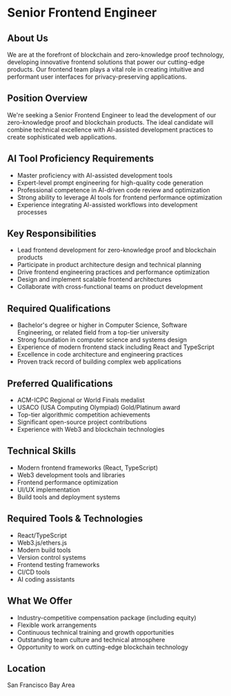 # Senior Frontend Engineer

## About Us
We are at the forefront of blockchain and zero-knowledge proof technology, developing innovative frontend solutions that power our cutting-edge products. Our frontend team plays a vital role in creating intuitive and performant user interfaces for privacy-preserving applications.

## Position Overview
We're seeking a Senior Frontend Engineer to lead the development of our zero-knowledge proof and blockchain products. The ideal candidate will combine technical excellence with AI-assisted development practices to create sophisticated web applications.

## AI Tool Proficiency Requirements
- Master proficiency with AI-assisted development tools
- Expert-level prompt engineering for high-quality code generation
- Professional competence in AI-driven code review and optimization
- Strong ability to leverage AI tools for frontend performance optimization
- Experience integrating AI-assisted workflows into development processes

## Key Responsibilities
- Lead frontend development for zero-knowledge proof and blockchain products
- Participate in product architecture design and technical planning
- Drive frontend engineering practices and performance optimization
- Design and implement scalable frontend architectures
- Collaborate with cross-functional teams on product development

## Required Qualifications
- Bachelor's degree or higher in Computer Science, Software Engineering, or related field from a top-tier university
- Strong foundation in computer science and systems design
- Experience of modern frontend stack including React and TypeScript
- Excellence in code architecture and engineering practices
- Proven track record of building complex web applications

## Preferred Qualifications
- ACM-ICPC Regional or World Finals medalist
- USACO (USA Computing Olympiad) Gold/Platinum award
- Top-tier algorithmic competition achievements
- Significant open-source project contributions
- Experience with Web3 and blockchain technologies

## Technical Skills
- Modern frontend frameworks (React, TypeScript)
- Web3 development tools and libraries
- Frontend performance optimization
- UI/UX implementation
- Build tools and deployment systems

## Required Tools & Technologies
- React/TypeScript
- Web3.js/ethers.js
- Modern build tools
- Version control systems
- Frontend testing frameworks
- CI/CD tools
- AI coding assistants

## What We Offer
- Industry-competitive compensation package (including equity)
- Flexible work arrangements
- Continuous technical training and growth opportunities
- Outstanding team culture and technical atmosphere
- Opportunity to work on cutting-edge blockchain technology

## Location
San Francisco Bay Area
